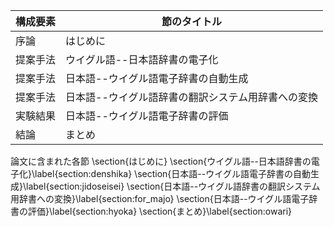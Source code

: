 構成要素 | 節のタイトル
 --- | --- 
序論 | はじめに
提案手法 | ウイグル語--日本語辞書の電子化
提案手法 | 日本語--ウイグル語電子辞書の自動生成
提案手法 | 日本語--ウイグル語辞書の翻訳システム用辞書への変換
実験結果 | 日本語--ウイグル語電子辞書の評価
結論 | まとめ

論文に含まれた各節
\section{はじめに}
\section{ウイグル語--日本語辞書の電子化}\label{section:denshika}
\section{日本語--ウイグル語電子辞書の自動生成}\label{section:jidoseisei}
\section{日本語--ウイグル語辞書の翻訳システム用辞書への変換}\label{section:for_majo}
\section{日本語--ウイグル語電子辞書の評価}\label{section:hyoka}
\section{まとめ}\label{section:owari}
